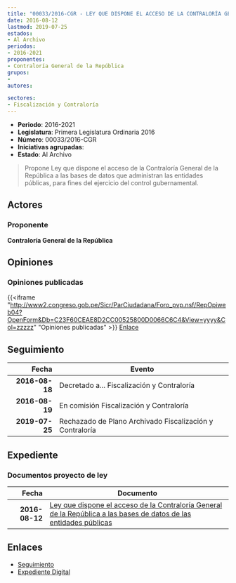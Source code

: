 ```yaml
---
title: "00033/2016-CGR - LEY QUE DISPONE EL ACCESO DE LA CONTRALORÍA GENERAL DE LA REPÚBLICA A LAS BASES DE DATOS DE LAS ENTIDADES PÚBLICAS"
date: 2016-08-12
lastmod: 2019-07-25
estados:
- Al Archivo
periodos:
- 2016-2021
proponentes:
- Contraloría General de la República
grupos:
- 
autores:

sectores:
- Fiscalización y Contraloría
---
```

- **Periodo**: 2016-2021
- **Legislatura**: Primera Legislatura Ordinaria 2016
- **Número**: 00033/2016-CGR
- **Iniciativas agrupadas**: 
- **Estado**: Al Archivo

> Propone Ley que dispone el acceso de la Contraloría General de la República a las bases de datos que administran las entidades públicas, para fines del ejercicio del control gubernamental.


## Actores

### Proponente

**Contraloría General de la República**

## Opiniones

### Opiniones publicadas

{{<iframe "http://www2.congreso.gob.pe/Sicr/ParCiudadana/Foro_pvp.nsf/RepOpiweb04?OpenForm&Db=C23F60CEAE8D2CC00525800D0066C6C4&View=yyyy&Col=zzzzz" "Opiniones publicadas" >}}
[Enlace](http://www2.congreso.gob.pe/Sicr/ParCiudadana/Foro_pvp.nsf/RepOpiweb04?OpenForm&Db=C23F60CEAE8D2CC00525800D0066C6C4&View=yyyy&Col=zzzzz)


## Seguimiento

| Fecha | Evento |
|------:|--------|
| **2016-08-18** | Decretado a... Fiscalización y Contraloría |
| **2016-08-19** | En comisión Fiscalización y Contraloría |
| **2019-07-25** | Rechazado de Plano Archivado Fiscalización y Contraloría |

## Expediente

### Documentos proyecto de ley

| Fecha | Documento |
|------:|-----------|
| **2016-08-12** | [Ley que dispone el acceso de la Contraloría General de la República a las bases de datos de las entidades públicas](http://www.leyes.congreso.gob.pe/Documentos/2016_2021/Proyectos_de_Ley_y_de_Resoluciones_Legislativas/PL00033_20160812.pdf) |

## Enlaces

- [Seguimiento](http://www2.congreso.gob.pe/Sicr/TraDocEstProc/CLProLey2016.nsf/f7fff46988ca05b1052578e100829cc7/accf7fdb35dc5ad30525800d006cc41f?OpenDocument)
- [Expediente Digital](http://www2.congreso.gob.pe/Sicr/TraDocEstProc/Expvirt_2011.nsf/visbusqptramdoc1621/00033?opendocument)

